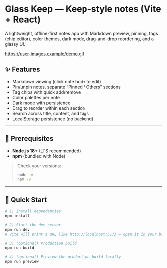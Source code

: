 # Glass Keep — Keep-style notes (Vite + React)

A lightweight, offline-first notes app with Markdown preview, pinning, tags (chip editor), color themes, dark mode, drag-and-drop reordering, and a glassy UI.

https://user-images.example/demo.gif

## ✨ Features
- Markdown viewing (click note body to edit)
- Pin/unpin notes, separate “Pinned / Others” sections
- Tag chips with quick add/remove
- Color palettes per note
- Dark mode with persistence
- Drag to reorder within each section
- Search across title, content, and tags
- LocalStorage persistence (no backend)

---

## 🧰 Prerequisites
- **Node.js 18+** (LTS recommended)
- **npm** (bundled with Node)

> Check your versions:
>
> ```bash
> node -v
> npm -v
> ```

---

## 🚀 Quick Start

```bash
# 1) Install dependencies
npm install

# 2) Start the dev server
npm run dev
# Vite will print a URL like http://localhost:5173 – open it in your browser

# 3) (optional) Production build
npm run build

# 4) (optional) Preview the production build locally
npm run preview
